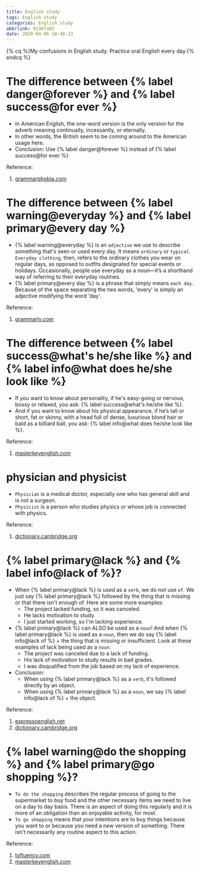 ```yaml
---
title: English study
tags: English study
categories: English study
abbrlink: 91367a05
date: 2020-04-06 18:48:23
---
```

{% cq %}My confusions in English study. Practice oral English every day.{% endcq %}
<!-- more -->

# The difference between {% label danger@forever %} and {% label success@for ever %}
- In American English, the one-word version is the only version for the adverb meaning continually, incessantly, or eternally.
- In other words, the British seem to be coming around to the American usage here.
- Conclusion: Use {% label danger@forever %} instead of {% label success@for ever %}

Reference:
1. [grammarphobia.com](https://www.grammarphobia.com/blog/2012/02/forever.html)

# The difference between {% label warning@everyday %} and {% label primary@every day %}
- {% label warning@everyday %} is an `adjective` we use to describe something that's seen or used every day. It means `ordinary` or `typical`. `Everyday clothing`, then, refers to the ordinary clothes you wear on regular days, as opposed to outfits designated for special events or holidays. Occasionally, people use everyday as a noun—it’s a shorthand way of referring to their everyday routines.
- {% label primary@every day %} is a phrase that simply means `each day`. Because of the space separating the two words, 'every' is simply an adjective modifying the word 'day'.

Reference:
1. [grammarly.com](https://www.grammarly.com/blog/everyday-every-day/)

# The difference between {% label success@what's he/she like %} and {% label info@what does he/she look like %}
- If you want to know about personality, if he's easy-going or nervous, bossy or relaxed, you ask: {% label success@what's he/she like %}.
- And if you want to know about his physical appearance, if he’s tall or short, fat or skinny, with a head full of dense, luxurious blond hair or bald as a billiard ball, you ask: {% label info@what does he/she look like %}.

Reference:
1. [masterkeyenglish.com](http://masterkeyenglish.com/how-is-he-what-is-he-like-what-does-he-look-like/)

# physician and physicist
- `Physician` is a medical doctor, especially one who has general skill and is not a surgeon.
- `Physicist` is a person who studies physics or whose job is connected with physics.

Reference:
1. [dictionary.cambridge.org](https://dictionary.cambridge.org/dictionary/english/physicist)

# {% label primary@lack %} and {% label info@lack of %}?
- When {% label primary@lack %} is used as a `verb`, we do not use `of`. We just say {% label primary@lack %} followed by the thing that is missing or that there isn't enough of. Here are some more examples:
  - The project lacked funding, so it was canceled.
  - He lacks motivation to study.
  - I just started working, so I'm lacking experience.
- {% label primary@lack %} can ALSO be used as a `noun`! And when {% label primary@lack %} is used as a `noun`, then we do say {% label info@lack of %} + the thing that is missing or insufficient. Look at these examples of lack being used as a `noun`:
  - The project was canceled due to a lack of funding.
  - His lack of motivation to study results in bad grades.
  - I was disqualified from the job based on my lack of experience.
- Conclusion:
  - When using {% label primary@lack %} as a `verb`, it's followed directly by an object.
  - When using {% label primary@lack %} as a `noun`, we say {% label info@lack of %} + the object.

Reference:
1. [espressoenglish.net](https://www.espressoenglish.net/english-grammar-lack-or-lack-of/)
2. [dictionary.cambridge.org](https://dictionary.cambridge.org/dictionary/english/lack)

# {% label warning@do the shopping %} and {% label primary@go shopping %}?
- `To do the shopping` describes the regular process of going to the supermarket to buy food and the other necessary items we need to live on a day to day basis. There is an aspect of doing this regularly and it is more of an obligation than an enjoyable activity, for most.
- `To go shopping` means that your intentions are to buy things because you want to or because you need a new version of something. There isn't necessarily any routine aspect to this action.

Reference:
1. [tofluency.com](https://www.tofluency.com/do-go-shopping/)
2. [masterkeyenglish.com](http://masterkeyenglish.com/to-go-shopping-vs-to-do-the-shopping/)
